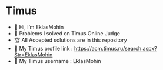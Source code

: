# Timus
- 👋 Hi, I’m EklasMohin
- 👊 Problems I solved on Timus Online Judge <br>
- 🏆 All Accepted solutions are in this repository <br>
- 🔗 My Timus profile link : https://acm.timus.ru/search.aspx?Str=EklasMohin <br>
- 🔰 My Timus username : EklasMohin <br>
